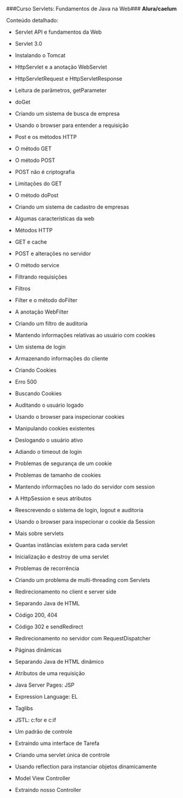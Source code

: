 ###Curso Servlets: Fundamentos de Java na Web###
__Alura/caelum__

Conteúdo detalhado:
  * Servlet API e fundamentos da Web

  * Servlet 3.0
  * Instalando o Tomcat
  * HttpServlet e a anotação WebServlet
  * HttpServletRequest e HttpServletResponse
  * Leitura de parâmetros, getParameter
  * doGet
  * Criando um sistema de busca de empresa
  * Usando o browser para entender a requisição
  * Post e os métodos HTTP

  * O método GET
  * O método POST
  * POST não é criptografia
  * Limitações do GET
  * O método doPost
  * Criando um sistema de cadastro de empresas
  * Algumas características da web

  * Métodos HTTP
  * GET e cache
  * POST e alterações no servidor
  * O método service
  * Filtrando requisições

  * Filtros
  * Filter e o método doFilter
  * A anotação WebFilter
  * Criando um filtro de auditoria
  * Mantendo informações relativas ao usuário com cookies

  * Um sistema de login
  * Armazenando informações do cliente
  * Criando Cookies
  * Erro 500
  * Buscando Cookies
  * Auditando o usuário logado
  * Usando o browser para inspecionar cookies
  * Manipulando cookies existentes

  * Deslogando o usuário ativo
  * Adiando o timeout de login
  * Problemas de segurança de um cookie
  * Problemas de tamanho de cookies
  * Mantendo informações no lado do servidor com session

  * A HttpSession e seus atributos
  * Reescrevendo o sistema de login, logout e auditoria
  * Usando o browser para inspecionar o cookie da Session
  * Mais sobre servlets

  * Quantas instâncias existem para cada servlet
  * Inicialização e destroy de uma servlet
  * Problemas de recorrência
  * Criando um problema de multi-threading com Servlets
  * Redirecionamento no client e server side

  * Separando Java de HTML
  * Código 200, 404
  * Código 302 e sendRedirect
  * Redirecionamento no servidor com RequestDispatcher
  * Páginas dinâmicas

  * Separando Java de HTML dinâmico
  * Atributos de uma requisição
  * Java Server Pages: JSP
  * Expression Language: EL
  * Taglibs
  * JSTL: c:for e c:if
  * Um padrão de controle

  * Extraindo uma interface de Tarefa
  * Criando uma servlet única de controle
  * Usando reflection para instanciar objetos dinamicamente
  * Model View Controller

  * Extraindo nosso Controller
